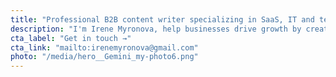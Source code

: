 ```yaml
---
title: "Professional B2B content writer specializing in SaaS, IT and tech"
description: "I'm Irene Myronova, help businesses drive growth by creating compelling content, showcasing your cloud computing and software solutions effectively."
cta_label: "Get in touch →"
cta_link: "mailto:irenemyronova@gmail.com"
photo: "/media/hero__Gemini_my-photo6.png"
---
```



